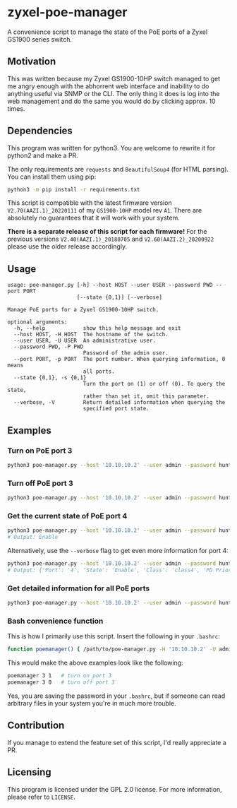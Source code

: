 # zyxel-poe-manager
A convenience script to manage the state of the PoE ports of a Zyxel GS1900 series switch.

## Motivation

This was written because my Zyxel GS1900-10HP switch managed to get me angry enough with the abhorrent web interface and inability to do anything useful via SNMP or the CLI.
The only thing it does is log into the web management and do the same you would do by clicking approx. 10 times.


## Dependencies

This program was written for python3. You are welcome to rewrite it for python2 and make a PR.

The only requirements are `requests` and `BeautifulSoup4` (for HTML parsing). You can install them using pip:
```bash
python3 -m pip install -r requirements.txt
```
This script is compatible with the latest firmware version `V2.70(AAZI.1)_20220111` of my `GS1900-10HP` model rev `A1`.
There are absolutely no guarantees that it will work with your system.

**There is a separate release of this script for each firmware!**
For the previous versions `V2.40(AAZI.1)_20180705` and `V2.60(AAZI.2)_20200922` please use the older release 
accordingly.


## Usage
```
usage: poe-manager.py [-h] --host HOST --user USER --password PWD --port PORT
                      [--state {0,1}] [--verbose]

Manage PoE ports for a Zyxel GS1900-10HP switch.

optional arguments:
  -h, --help            show this help message and exit
  --host HOST, -H HOST  The hostname of the switch.
  --user USER, -U USER  An administrative user.
  --password PWD, -P PWD
                        Password of the admin user.
  --port PORT, -p PORT  The port number. When querying information, 0 means
                        all ports.
  --state {0,1}, -s {0,1}
                        Turn the port on (1) or off (0). To query the state,
                        rather than set it, omit this parameter.
  --verbose, -V         Return detailed information when querying the
                        specified port state.
```

## Examples

### Turn on PoE port 3

```bash
python3 poe-manager.py --host '10.10.10.2' --user admin --password hunter2 --port 3 --state 1
```

### Turn off PoE port 3

```bash
python3 poe-manager.py --host '10.10.10.2' --user admin --password hunter2 --port 3 --state 0
```

### Get the current state of PoE port 4

```bash
python3 poe-manager.py --host '10.10.10.2' --user admin --password hunter2 --port 4
# Output: Enable
```

Alternatively, use the `--verbose` flag to get even more information for port 4:
```bash
python3 poe-manager.py --host '10.10.10.2' --user admin --password hunter2 --port 4 --verbose
# Output: {'Port': '4', 'State': 'Enable', 'Class': 'class4', 'PD Priority': 'High', 'Power-Up': '802.3at', 'Wide Range Detection': 'Disable', 'Consuming Power (mW)': '3300', 'Max Power (mW)': '31200'}
```

### Get detailed information for all PoE ports

```bash
python3 poe-manager.py --host '10.10.10.2' --user admin --password hunter2 --port 0 --verbose
```

### Bash convenience function

This is how I primarily use this script. Insert the following in your `.bashrc`:
```bash
function poemanager() { /path/to/poe-manager.py -H '10.10.10.2' -U admin -P hunter2 -p $1 -s $2; }
```
This would make the above examples look like the following:
```bash
poemanager 3 1   # turn on port 3
poemanager 3 0   # turn off port 3
```

Yes, you are saving the password in your `.bashrc`, but if someone can read arbitrary files in your system you're in much more trouble.


## Contribution

If you manage to extend the feature set of this script, I'd really appreciate a PR.


## Licensing

This program is licensed under the GPL 2.0 license. For more information, please refer to `LICENSE`.
